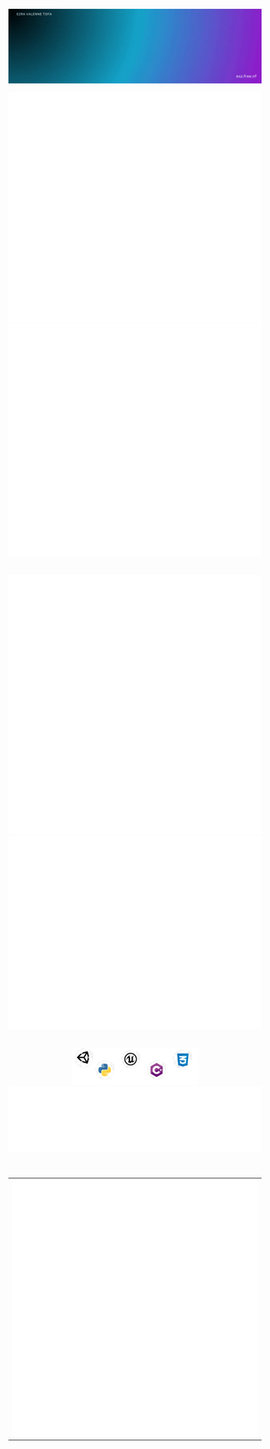 ![Welcome GIF](./gif/Welcome.gif)
<div align="center" display="flex"><img src="./metrics/metrics-core.svg"><img src="./metrics/metrics-achievements.svg"></div>
<br>
<br>
<div align="center" display="flex"><img src="./metrics/metrics-isometric.svg"><img src="./metrics/metrics-community.svg"></div>
<br>
<br>
<div align="center" display="flex"><img src="./gif/Skill.png" width="50%"><img src="./metrics/metrics-languages.svg"></div>
<br>
<br>
<div align="center">
<table>
  <tr>
    <td align="center">
      <img src="./metrics/metrics-pagespeed.svg">
    </td>
  </tr>
</table>
</div>
